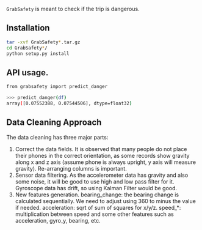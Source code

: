 `GrabSafety` is meant to check if the trip is dangerous.

## Installation

```bash
tar -xvf GrabSafety*.tar.gz
cd GrabSafety*/
python setup.py install
```

## API usage.
```bash
from grabsafety import predict_danger

>>> predict_danger(df)
array([0.07552388, 0.07544506], dtype=float32)
```

## Data Cleaning Approach
The data cleaning has three major parts:
1) Correct the data fields.
It is observed that many people do not place their phones in the correct orientation, as some records show gravity along
x and z axis (assume phone is always upright, y axis will measure gravity). Re-arranging columns is important.
2) Sensor data filtering.
As the accelerometer data has gravity and also some noise, it will be good to use high and low pass filter for it.
Gyroscope data has drift, so using Kalman Filter would be good.
3) New features generation.
bearing_change: the bearing change is calculated sequentially. We need to adjust using 360 to minus the value if needed.
acceleration: sqrt of sum of squares for x/y/z.
speed_*: multiplication between speed and some other features such as acceleration, gyro_y, bearing, etc.
